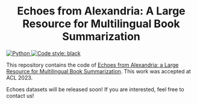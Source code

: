 <h1 align ="center"> Echoes from Alexandria: A Large Resource for Multilingual Book Summarization </h1>
<p>
<a href="">
        <img alt="Python" src="https://img.shields.io/badge/Python 3.8--3.9-blue?style=for-the-badge&logo=python&logoColor=white">
    </a>
    <a href="https://black.readthedocs.io/en/stable/">
        <img alt="Code style: black" src="https://img.shields.io/badge/code%20style-black-black.svg?style=for-the-badge&labelColor=gray">
    </a>
        
</p>

This repository contains the code of [Echoes from Alexandria: a Large Resource for Multilingual Book Summarization](https://arxiv.org/abs/2306.04334). 
This work was accepted at ACL 2023.

Echoes datasets will be released soon! If you are interested, feel free to contact us!
